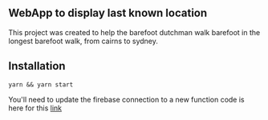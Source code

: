 ## WebApp to display last known location

This project was created to help the barefoot dutchman walk barefoot in the longest barefoot walk, from cairns to sydney.

## Installation

`yarn && yarn start`

You'll need to update the firebase connection to a new function code is here for this [link]()




